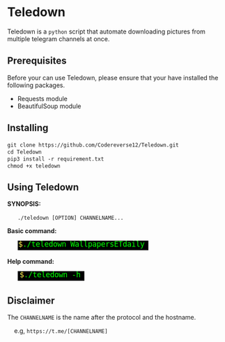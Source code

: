 # Teledown

Teledown is a `python` script that automate downloading pictures from multiple telegram channels at once.
## Prerequisites
Before your can use Teledown, please ensure that your have installed the following packages.
* Requests module
* BeautifulSoup module

## Installing

```
git clone https://github.com/Codereverse12/Teledown.git
cd Teledown
pip3 install -r requirement.txt
chmod +x teledown
```

## Using Teledown
**SYNOPSIS:**

&nbsp;&nbsp;&nbsp;&nbsp;&nbsp;&nbsp;`./teledown [OPTION] CHANNELNAME...`<br/>

**Basic command:**<br/>

&nbsp;&nbsp;&nbsp;&nbsp;&nbsp;&nbsp;![Command to type](./config/cmd.png)<br/>

**Help command:**<br/>

&nbsp;&nbsp;&nbsp;&nbsp;&nbsp;&nbsp;![Command to help](./config/help.png)

## Disclaimer

The `CHANNELNAME` is the name after the protocol and the hostname.

&nbsp;&nbsp;&nbsp;&nbsp;e.g, `https://t.me/[CHANNELNAME]`



